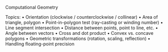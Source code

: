 Computational Geometry

Topics:
	•	Orientation (clockwise / counterclockwise / collinear)
	•	Area of triangle, polygon
	•	Point-in-polygon test (ray-casting or winding number)
	•	Line segment intersection
	•	Distance between points, point to line, etc.
	•	Angle between vectors
	•	Cross and dot product
	•	Convex vs. concave polygons
	•	Geometric transformations (rotation, scaling, reflection)
	•	Handling floating-point precision